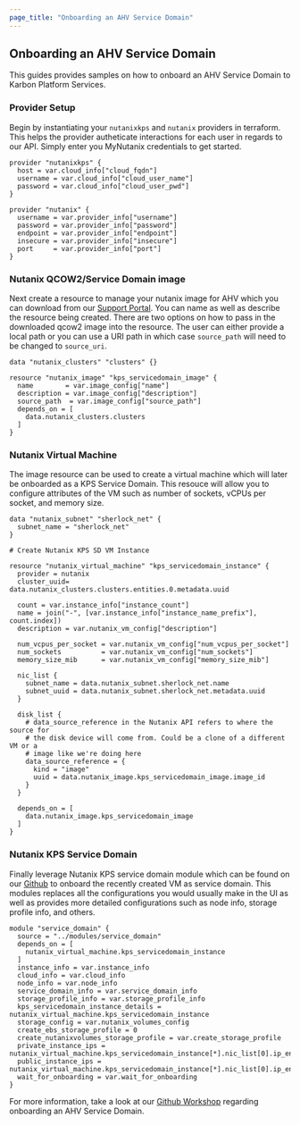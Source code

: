 ```yaml
---
page_title: "Onboarding an AHV Service Domain"
---
```


## Onboarding an AHV Service Domain

This guides provides samples on how to onboard an AHV Service Domain to Karbon Platform Services.

### Provider Setup

Begin by instantiating your `nutanixkps` and `nutanix` providers in terraform. This helps the provider autheticate interactions for each user in regards to our API. Simply enter you MyNutanix credentials to get started. 

```hcl
provider "nutanixkps" {
  host = var.cloud_info["cloud_fqdn"]
  username = var.cloud_info["cloud_user_name"]
  password = var.cloud_info["cloud_user_pwd"]
}

provider "nutanix" {
  username = var.provider_info["username"]
  password = var.provider_info["password"]
  endpoint = var.provider_info["endpoint"]
  insecure = var.provider_info["insecure"]
  port     = var.provider_info["port"]
}
```

### Nutanix QCOW2/Service Domain image

Next create a resource to manage your nutanix image for AHV which you can download from our [Support Portal](https://portal.nutanix.com/page/downloads?product=karbonplatformservices). You can name as well as describe the resource being created. There are two options on how to pass in the downloaded qcow2 image into the resource. The user can either provide a local path or you can use a URI path in which case `source_path` will need to be changed to `source_uri`. 

```hcl
data "nutanix_clusters" "clusters" {}

resource "nutanix_image" "kps_servicedomain_image" {
  name        = var.image_config["name"]
  description = var.image_config["description"]
  source_path  = var.image_config["source_path"]
  depends_on = [
    data.nutanix_clusters.clusters
  ]
}
```

### Nutanix Virtual Machine

The image resource can be used to create a virtual machine which will later be onboarded as a KPS Service Domain. This resouce will allow you to configure attributes of the VM such as number of sockets, vCPUs per socket, and memory size.

```hcl
data "nutanix_subnet" "sherlock_net" {
  subnet_name = "sherlock_net"
}

# Create Nutanix KPS SD VM Instance

resource "nutanix_virtual_machine" "kps_servicedomain_instance" {
  provider = nutanix
  cluster_uuid= data.nutanix_clusters.clusters.entities.0.metadata.uuid

  count = var.instance_info["instance_count"]
  name = join("-", [var.instance_info["instance_name_prefix"], count.index])
  description = var.nutanix_vm_config["description"]

  num_vcpus_per_socket = var.nutanix_vm_config["num_vcpus_per_socket"]
  num_sockets          = var.nutanix_vm_config["num_sockets"]
  memory_size_mib      = var.nutanix_vm_config["memory_size_mib"]

  nic_list {
    subnet_name = data.nutanix_subnet.sherlock_net.name
    subnet_uuid = data.nutanix_subnet.sherlock_net.metadata.uuid
  }

  disk_list {
    # data_source_reference in the Nutanix API refers to where the source for
    # the disk device will come from. Could be a clone of a different VM or a
    # image like we're doing here
    data_source_reference = {
      kind = "image"
      uuid = data.nutanix_image.kps_servicedomain_image.image_id
    }
  }

  depends_on = [
    data.nutanix_image.kps_servicedomain_image
  ]
}
```

### Nutanix KPS Service Domain

Finally leverage Nutanix KPS service domain module which can be found on our [Github](https://github.com/nutanix-xi/sherlock-developer/tree/master/automation/infrastructure/terraform/modules/service_domain) to onboard the recently created VM as service domain. This modules replaces all the configurations you would usually make in the UI as well as provides more detailed configurations such as node info, storage profile info, and others.

```hcl
module "service_domain" {
  source = "../modules/service_domain"
  depends_on = [
    nutanix_virtual_machine.kps_servicedomain_instance
  ]
  instance_info = var.instance_info
  cloud_info = var.cloud_info
  node_info = var.node_info
  service_domain_info = var.service_domain_info
  storage_profile_info = var.storage_profile_info
  kps_servicedomain_instance_details = nutanix_virtual_machine.kps_servicedomain_instance
  storage_config = var.nutanix_volumes_config
  create_ebs_storage_profile = 0
  create_nutanixvolumes_storage_profile = var.create_storage_profile
  private_instance_ips = nutanix_virtual_machine.kps_servicedomain_instance[*].nic_list[0].ip_endpoint_list[0].ip
  public_instance_ips = nutanix_virtual_machine.kps_servicedomain_instance[*].nic_list[0].ip_endpoint_list[0].ip
  wait_for_onboarding = var.wait_for_onboarding
}
```

For more information, take a look at our [Github Workshop](https://github.com/nutanix-xi/sherlock-developer/blob/master/automation/infrastructure/terraform/nutanix/main.tf) regarding onboarding an AHV Service Domain.